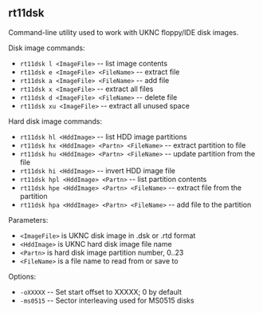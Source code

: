 ## rt11dsk
Command-line utility used to work with UKNC floppy/IDE disk images.

Disk image commands:
 * `rt11dsk l <ImageFile>` -- list image contents
 * `rt11dsk e <ImageFile> <FileName>` -- extract file
 * `rt11dsk a <ImageFile> <FileName>` -- add file
 * `rt11dsk x <ImageFile>` -- extract all files
 * `rt11dsk d <ImageFile> <FileName>` -- delete file
 * `rt11dsk xu <ImageFile>` -- extract all unused space
 
Hard disk image commands:
 * `rt11dsk hl <HddImage>` -- list HDD image partitions
 * `rt11dsk hx <HddImage> <Partn> <FileName>` -- extract partition to file
 * `rt11dsk hu <HddImage> <Partn> <FileName>` -- update partition from the file
 * `rt11dsk hi <HddImage>` -- invert HDD image file
 * `rt11dsk hpl <HddImage> <Partn>` -- list partition contents
 * `rt11dsk hpe <HddImage> <Partn> <FileName>` -- extract file from the partition
 * `rt11dsk hpa <HddImage> <Partn> <FileName>` -- add file to the partition

Parameters:
 * `<ImageFile>` is UKNC disk image in .dsk or .rtd format
 * `<HddImage>` is UKNC hard disk image file name
 * `<Partn>` is hard disk image partition number, 0..23
 * `<FileName>` is a file name to read from or save to

Options:
 * `-oXXXXX` -- Set start offset to XXXXX; 0 by default
 * `-ms0515` -- Sector interleaving used for MS0515 disks
